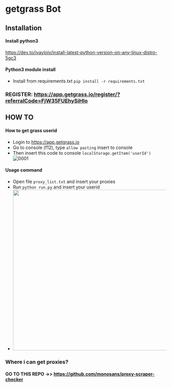 # getgrass Bot
## Installation
#### Install python3
https://dev.to/ivayloiv/install-latest-python-version-on-any-linux-distro-5gc3
#### Python3 module install
- Install from requirements.txt
```pip install -r requirements.txt```
### REGISTER: https://app.getgrass.io/register/?referralCode=FjW35FUEhySiHIo
## HOW TO
#### How to get grass userid
- Login to https://app.getgrass.io
- Go to console (f12), type ```allow pasting``` insert to console
- Then insert this code to console
```localStorage.getItem('userId')```
![0001](https://github.com/uid.jpg)
#### Usage command
- Open file ```proxy_list.txt``` and insert your proxies
- Run ```python run.py``` and insert your userid
- <img src="https://github.com/im-hanzou/getgrass_bot/blob/main/run.png" width=500>
### Where i can get proxies?
#### GO TO THIS REPO ->> https://github.com/monosans/proxy-scraper-checker
<!-- TEST ONLY
- For multiple accounts and for each of them one proxy
-  insert your accounts user ids to user_id.txt and insert your proxies to proxy_list(all).txt
- Then ```python foreachuser_id_proxy.py```
-->